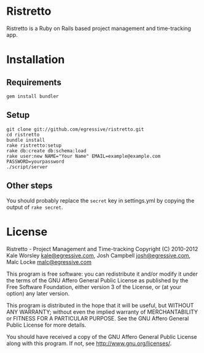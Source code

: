 Ristretto
=========

Ristretto is a Ruby on Rails based project management and time-tracking app.

Installation
============

Requirements
------------

    gem install bundler

Setup
-----

    git clone git://github.com/egressive/ristretto.git
    cd ristretto
    bundle install
    rake ristretto:setup
    rake db:create db:schema:load
    rake user:new NAME="Your Name" EMAIL=example@example.com PASSWORD=yourpassword
    ./script/server

Other steps
-----------

You should probably replace the `secret` key in settings.yml by copying the output of `rake secret`.

License
=======

Ristretto - Project Management and Time-tracking
Copyright (C) 2010-2012 Kale Worsley <kale@egressive.com>, Josh Campbell <josh@egressive.com>, Malc Locke <malc@egressive.com>

This program is free software: you can redistribute it and/or modify
it under the terms of the GNU Affero General Public License as
published by the Free Software Foundation, either version 3 of the
License, or (at your option) any later version.

This program is distributed in the hope that it will be useful,
but WITHOUT ANY WARRANTY; without even the implied warranty of
MERCHANTABILITY or FITNESS FOR A PARTICULAR PURPOSE.  See the
GNU Affero General Public License for more details.

You should have received a copy of the GNU Affero General Public License
along with this program.  If not, see <http://www.gnu.org/licenses/>.

